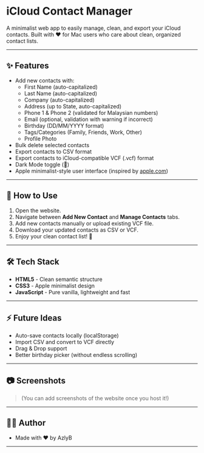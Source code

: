 # iCloud Contact Manager

A minimalist web app to easily manage, clean, and export your iCloud contacts.
Built with ❤️ for Mac users who care about clean, organized contact lists.

---

## ✨ Features

- Add new contacts with:
  - First Name (auto-capitalized)
  - Last Name (auto-capitalized)
  - Company (auto-capitalized)
  - Address (up to State, auto-capitalized)
  - Phone 1 & Phone 2 (validated for Malaysian numbers)
  - Email (optional, validation with warning if incorrect)
  - Birthday (DD/MM/YYYY format)
  - Tags/Categories (Family, Friends, Work, Other)
  - Profile Photo
- Bulk delete selected contacts
- Export contacts to CSV format
- Export contacts to iCloud-compatible VCF (.vcf) format
- Dark Mode toggle (🌙)
- Apple minimalist-style user interface (inspired by [apple.com](https://apple.com))

---

## 📄 How to Use

1. Open the website.
2. Navigate between **Add New Contact** and **Manage Contacts** tabs.
3. Add new contacts manually or upload existing VCF file.
4. Download your updated contacts as CSV or VCF.
5. Enjoy your clean contact list! 🚀

---

## 🛠 Tech Stack

- **HTML5** - Clean semantic structure
- **CSS3** - Apple minimalist design
- **JavaScript** - Pure vanilla, lightweight and fast

---

## ⚡ Future Ideas

- Auto-save contacts locally (localStorage)
- Import CSV and convert to VCF directly
- Drag & Drop support
- Better birthday picker (without endless scrolling)

---

## 📷 Screenshots

> (You can add screenshots of the website once you host it!)

---

## 👨‍💻 Author

- Made with ❤️ by AzlyB

---
